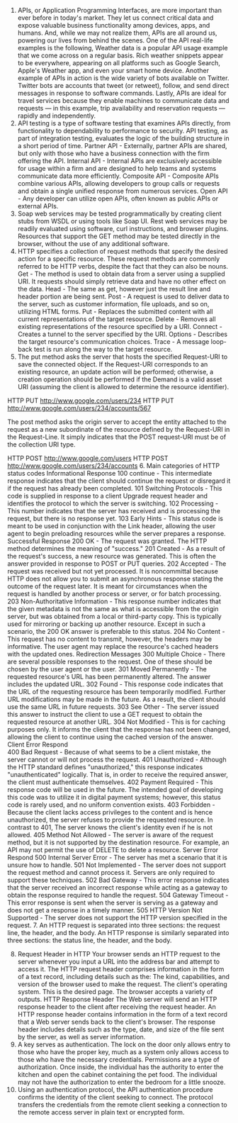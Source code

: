 1. APIs, or Application Programming Interfaces, are more important than ever before in today's market. They let us connect critical data and expose valuable business functionality among devices, apps, and humans. And, while we may not realize them, APIs are all around us, powering our lives from behind the scenes. 
One of the API real-life examples is the following, Weather data is a popular API usage example that we come across on a regular basis. Rich weather snippets appear to be everywhere, appearing on all platforms such as Google Search, Apple's Weather app, and even your smart home device. Another example of APIs in action is the wide variety of bots available on Twitter. Twitter bots are accounts that tweet (or retweet), follow, and send direct messages in response to software commands. Lastly, APIs are ideal for travel services because they enable machines to communicate data and requests ― in this example, trip availability and reservation requests — rapidly and independently.
2. API testing is a type of software testing that examines APIs directly, from functionality to dependability to performance to security. API testing, as part of integration testing, evaluates the logic of the building structure in a short period of time.
Partner API - Externally, partner APIs are shared, but only with those who have a business connection with the firm offering the API.
Internal API - Internal APIs are exclusively accessible for usage within a firm and are designed to help teams and systems communicate data more efficiently.
Composite API - Composite APIs combine various APIs, allowing developers to group calls or requests and obtain a single unified response from numerous services.
Open API - Any developer can utilize open APIs, often known as public APIs or external APIs.
3. Soap web services may be tested programmatically by creating client stubs from WSDL or using tools like Soap UI.
Rest web services may be readily evaluated using software, curl instructions, and browser plugins. Resources that support the GET method may be tested directly in the browser, without the use of any additional software.
4. HTTP specifies a collection of request methods that specify the desired action for a specific resource. These request methods are commonly referred to be HTTP verbs, despite the fact that they can also be nouns.
Get - The method is used to obtain data from a server using a supplied URI. It requests should simply retrieve data and have no other effect on the data.
Head  - The same as get, however just the result line and header portion are being sent.
Post - A  request is used to deliver data to the server, such as customer information, file uploads, and so on, utilizing HTML forms.
Put - Replaces the submitted content with all current representations of the target resource.
Delete  - Removes all existing representations of the resource specified by a URI.
Connect - Creates a tunnel to the server specified by the URI.
Options - Describes the target resource's communication choices.
Trace - A message loop-back test is run along the way to the target resource.
5. The put method asks the server that hosts the specified Request-URI to save the connected object.  If the Request-URI corresponds to an existing resource, an update action will be performed; otherwise, a creation operation should be performed if the Demand is a valid asset URI (assuming the client is allowed to determine the resource identifier).

HTTP PUT http://www.google.com/users/234
HTTP PUT http://www.google.com/users/234/accounts/567

The post method asks the origin server to accept the entity attached to the request as a new subordinate of the resource defined by the Request-URI in the Request-Line. It simply indicates that the POST request-URI must be of the collection URI type.

HTTP POST http://www.google.com/users
HTTP POST http://www.google.com/users/234/accounts
6. Main categories of HTTP status codes
Informational Response
100 continue - This intermediate response indicates that the client should continue the request or disregard it if the request has already been completed.
101 Switching Protocols - This code is supplied in response to a client Upgrade request header and identifies the protocol to which the server is switching.
102 Processing - This number indicates that the server has received and is processing the request, but there is no response yet.
103 Early Hints - This status code is meant to be used in conjunction with the Link header, allowing the user agent to begin preloading resources while the server prepares a response.
		Successful Response 
200 OK - The request was granted. The HTTP method determines the meaning of "success."
201 Created - As a result of the request's success, a new resource was generated. This is often the answer provided in response to POST or PUT queries.
202 Accepted - The request was received but not yet processed. It is noncommittal because HTTP does not allow you to submit an asynchronous response stating the outcome of the request later. It is meant for circumstances when the request is handled by another process or server, or for batch processing.
203 Non-Authoritative Information - This response number indicates that the given metadata is not the same as what is accessible from the origin server, but was obtained from a local or third-party copy. This is typically used for mirroring or backing up another resource. Except in such a scenario, the 200 OK answer is preferable to this status.
204 No Content - This request has no content to transmit, however, the headers may be informative. The user agent may replace the resource's cached headers with the updated ones.
Redirection Messages 
300 Multiple Choice - There are several possible responses to the request. One of these should be chosen by the user agent or the user.
301 Moved Permanently - The requested resource's URL has been permanently altered. The answer includes the updated URL.
302 Found - This response code indicates that the URL of the requesting resource has been temporarily modified. Further URL modifications may be made in the future. As a result, the client should use the same URL in future requests.
303 See Other - The server issued this answer to instruct the client to use a GET request to obtain the requested resource at another URL.
304 Not Modified - This is for caching purposes only. It informs the client that the response has not been changed, allowing the client to continue using the cached version of the answer.
Client Error Respond  
400 Bad Request - Because of what seems to be a client mistake, the server cannot or will not process the request.
401 Unauthorized - Although the HTTP standard defines "unauthorized," this response indicates "unauthenticated" logically. That is, in order to receive the required answer, the client must authenticate themselves.
402 Payment Required - This response code will be used in the future. The intended goal of developing this code was to utilize it in digital payment systems; however, this status code is rarely used, and no uniform convention exists.
403 Forbidden - Because the client lacks access privileges to the content and is hence unauthorized, the server refuses to provide the requested resource. In contrast to 401, The server knows the client's identity even if he is not allowed.
405 Method Not Allowed - The server is aware of the request method, but it is not supported by the destination resource. For example, an API may not permit the use of DELETE to delete a resource.
Server Error Respond 
500 Internal Server Error - The server has met a scenario that it is unsure how to handle.
501 Not Implemented - The server does not support the request method and cannot process it. Servers are only required to support these techniques.
502 Bad Gateway - This error response indicates that the server received an incorrect response while acting as a gateway to obtain the response required to handle the request.
504 Gateway Timeout - This error response is sent when the server is serving as a gateway and does not get a response in a timely manner.
505 HTTP Version Not Supported - The server does not support the HTTP version specified in the request.
7. An HTTP request is separated into three sections: the request line, the header, and the body. An HTTP response is similarly separated into three sections: the status line, the header, and the body.

8. Request Header in HTTP
Your browser sends an HTTP request to the server whenever you input a URL into the address bar and attempt to access it. The HTTP request header comprises information in the form of a text record, including details such as the:
The kind, capabilities, and version of the browser used to make the request.
The client's operating system.
This is the desired page.
The browser accepts a variety of outputs.
HTTP Response Header
The Web server will send an HTTP response header to the client after receiving the request header. An HTTP response header contains information in the form of a text record that a Web server sends back to the client's browser. The response header includes details such as the type, date, and size of the file sent by the server, as well as server information.
9. A key serves as authentication. The lock on the door only allows entry to those who have the proper key, much as a system only allows access to those who have the necessary credentials.
Permissions are a type of authorization. Once inside, the individual has the authority to enter the kitchen and open the cabinet containing the pet food. The individual may not have the authorization to enter the bedroom for a little snooze.
10. Using an authentication protocol, the API authentication procedure confirms the identity of the client seeking to connect. The protocol transfers the credentials from the remote client seeking a connection to the remote access server in plain text or encrypted form.












